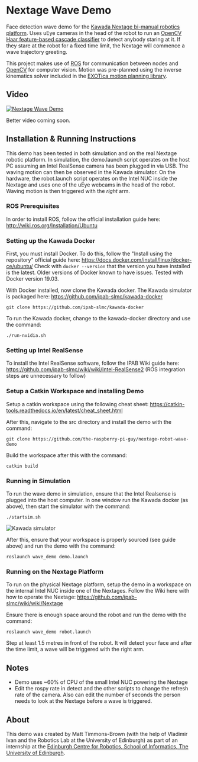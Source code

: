 # Nextage Wave Demo
Face detection wave demo for the [Kawada Nextage bi-manual robotics platform](http://nextage.kawada.jp/en/). Uses uEye cameras in the head of the robot to run an [OpenCV Haar feature-based cascade classifier](https://docs.opencv.org/3.4/db/d28/tutorial_cascade_classifier.html) to detect anybody staring at it. If they stare at the robot for a fixed time limit, the Nextage will commence a wave trajectory greeting.

This project makes use of [ROS](https://www.ros.org) for communication between nodes and [OpenCV](https://opencv.org) for computer vision. Motion was pre-planned using the inverse kinematics solver included in the [EXOTica motion planning library](https://ipab-slmc.github.io/exotica/overview.html).

## Video
[![Nextage Wave Demo](http://img.youtube.com/vi/-q6xLpI4pFU/0.jpg)](https://www.youtube.com/watch?v=-q6xLpI4pFU&feature=youtu.be "Nextage Video")

Better video coming soon. <Full demo video delayed due to Coronavirus>

## Installation & Running Instructions
This demo has been tested in both simulation and on the real Nextage robotic platform. In simulation, the demo.launch script operates on the host PC assuming an Intel RealSense camera has been plugged in via USB. The waving motion can then be observed in the Kawada simulator. On the hardware, the robot.launch script operates on the Intel NUC inside the Nextage and uses one of the uEye webcams in the head of the robot. Waving motion is then triggered with the *right* arm.

### ROS Prerequisites
In order to install ROS, follow the official installation guide here: http://wiki.ros.org/Installation/Ubuntu

### Setting up the Kawada Docker
First, you must install Docker. To do this, follow the "Install using the repository" official guide here: https://docs.docker.com/install/linux/docker-ce/ubuntu/ Check with ```docker --version``` that the version you have installed is the latest. Older versions of Docker known to have issues. Tested with Docker version 19.03.

With Docker installed, now clone the Kawada docker. The Kawada simulator is packaged here: https://github.com/ipab-slmc/kawada-docker

```git clone https://github.com/ipab-slmc/kawada-docker```

To run the Kawada docker, change to the kawada-docker directory and use the command:

```./run-nvidia.sh```

### Setting up Intel RealSense
To install the Intel RealSense software, follow the IPAB Wiki guide here: https://github.com/ipab-slmc/wiki/wiki/Intel-RealSense2 (ROS integration steps are unnecessary to follow)

### Setup a Catkin Workspace and installing Demo
Setup a catkin workspace using the following cheat sheet: https://catkin-tools.readthedocs.io/en/latest/cheat_sheet.html

After this, navigate to the src directory and install the demo with the command:

```git clone https://github.com/the-raspberry-pi-guy/nextage-robot-wave-demo```

Build the workspace after this with the command:

```catkin build```

### Running in Simulation
To run the wave demo in simulation, ensure that the Intel Realsense is plugged into the host computer. In one window run the Kawada docker (as above), then start the simulator with the command:

```./startsim.sh```

![Kawada simulator](https://raw.githubusercontent.com/the-raspberry-pi-guy/nextage-robot-wave-demo/master/img/sim.png)

After this, ensure that your workspace is properly sourced (see guide above) and run the demo with the command:

```roslaunch wave_demo demo.launch```

### Running on the Nextage Platform
To run on the physical Nextage platform, setup the demo in a workspace on the internal Intel NUC inside one of the Nextages. Follow the Wiki here with how to operate the Nextage: https://github.com/ipab-slmc/wiki/wiki/Nextage

Ensure there is enough space around the robot and run the demo with the command:

```roslaunch wave_demo robot.launch```

Step at least 1.5 metres in front of the robot. It will detect your face and after the time limit, a wave will be triggered with the right arm.

## Notes
* Demo uses ~60% of CPU of the small Intel NUC powering the Nextage
* Edit the rospy rate in detect and the other scripts to change the refresh rate of the camera. Also can edit the number of seconds the person needs to look at the Nextage before a wave is triggered.

## About
This demo was created by Matt Timmons-Brown (with the help of Vladimir Ivan and the Robotics Lab at the University of Edinburgh) as part of an internship at the [Edinburgh Centre for Robotics, School of Informatics, The University of Edinburgh](https://www.edinburgh-robotics.org).

